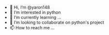 - 👋 Hi, I’m @yaron148
- 👀 I’m interested in python
- 🌱 I’m currently learning ...
- 💞️ I’m looking to collaborate on python's project 
- 📫 How to reach me ...

<!---
yaron148/yaron148 is a ✨ special ✨ repository because its `README.md` (this file) appears on your GitHub profile.
You can click the Preview link to take a look at your changes.
--->
